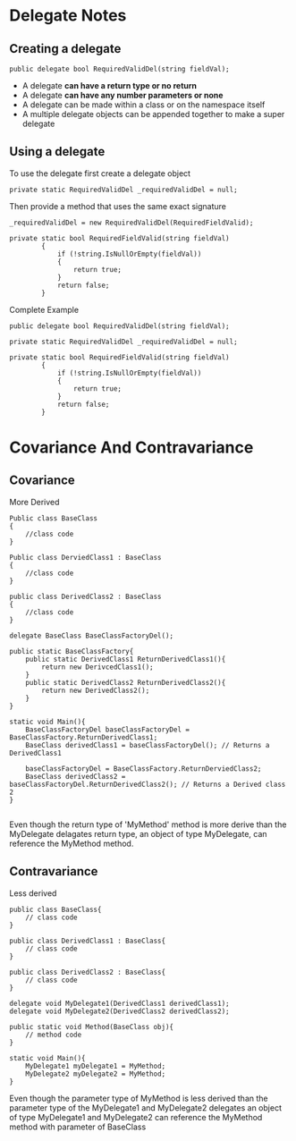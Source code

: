 # Delegate Notes  

## Creating a delegate  
```
public delegate bool RequiredValidDel(string fieldVal);
```
- A delegate **can have a return type or no return**
- A delegate **can have any number parameters or none**
- A delegate can be made within a class or on the namespace itself
- A multiple delegate objects can be appended together to make a super delegate

## Using a delegate  
To use the delegate first create a delegate object  
```
private static RequiredValidDel _requiredValidDel = null;

```

Then provide a method that uses the same exact signature  
```
_requiredValidDel = new RequiredValidDel(RequiredFieldValid);

private static bool RequiredFieldValid(string fieldVal)
        {
            if (!string.IsNullOrEmpty(fieldVal))
            {
                return true;
            }
            return false;
        }
```


Complete Example  
```
public delegate bool RequiredValidDel(string fieldVal);

private static RequiredValidDel _requiredValidDel = null;

private static bool RequiredFieldValid(string fieldVal)
        {
            if (!string.IsNullOrEmpty(fieldVal))
            {
                return true;
            }
            return false;
        }
```



# Covariance And Contravariance

## Covariance  
More Derived


```
Public class BaseClass
{
    //class code
}

Public class DerviedClass1 : BaseClass
{
    //class code
}

public class DerivedClass2 : BaseClass
{
    //class code
}

delegate BaseClass BaseClassFactoryDel();

public static BaseClassFactory{
    public static DerivedClass1 ReturnDerivedClass1(){
        return new DerivcedClass1();
    }
    public static DerivedClass2 ReturnDerivedClass2(){
        return new DerivedClass2();
    }
}

static void Main(){
    BaseClassFactoryDel baseClassFactoryDel = BaseClassFactory.ReturnDerivedClass1;
    BaseClass derivedClass1 = baseClassFactoryDel(); // Returns a DerivedClass1

    baseClassFactoryDel = BaseClassFactory.ReturnDerviedClass2;
    BaseClass derivedClass2 = baseClassFactoryDel.ReturnDerivedClass2(); // Returns a Derived class 2
}


```

Even though the return type of 'MyMethod' method is more derive than the MyDelegate 
delagates return type, an object of type MyDelegate, can reference the MyMethod method.




## Contravariance  
Less derived


```
public class BaseClass{
    // class code
}

public class DerivedClass1 : BaseClass{
    // class code
}

public class DerivedClass2 : BaseClass{
    // class code
}

delegate void MyDelegate1(DerivedClass1 derivedClass1);
delegate void MyDelegate2(DerivedClass2 derivedClass2);

public static void Method(BaseClass obj){
    // method code
}

static void Main(){
    MyDelegate1 myDelegate1 = MyMethod;
    MyDelegate2 myDelegate2 = MyMethod;
}
```  

Even though the parameter type of MyMethod is less derived than the parameter type of the MyDelegate1 and MyDelegate2 delegates an object of type MyDelegate1 and MyDelegate2 can reference the MyMethod method with parameter of BaseClass



